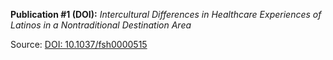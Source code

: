 **Publication #1 (DOI):** _Intercultural Differences in Healthcare Experiences of Latinos in a Nontraditional Destination Area_

  Source: [DOI: 10.1037/fsh0000515](https://psycnet.apa.org/doiLanding?doi=10.1037%2Ffsh0000516)
